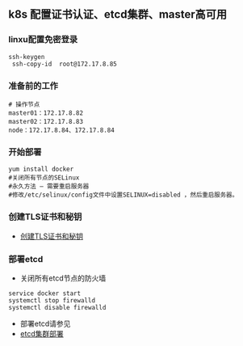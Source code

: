 ## k8s 配置证书认证、etcd集群、master高可用

### linxu配置免密登录

```shell
ssh-keygen
 ssh-copy-id  root@172.17.8.85
```

### 准备前的工作

```shell
# 操作节点
master01：172.17.8.82 
master02：172.17.8.83
node：172.17.8.84、172.17.8.84
```
### 开始部署
```shell
yum install docker
#关闭所有节点的SELinux
#永久方法 – 需要重启服务器
#修改/etc/selinux/config文件中设置SELINUX=disabled ，然后重启服务器。
```
### 创建TLS证书和秘钥

- [创建TLS证书和秘钥](https://jimmysong.io/kubernetes-handbook/practice/create-tls-and-secret-key.html)

### 部署etcd

- 关闭所有etcd节点的防火墙
```shell
service docker start
systemctl stop firewalld
systemctl disable firewalld
```
- 部署etcd请参见
- [etcd集群部署](https://jimmysong.io/kubernetes-handbook/practice/etcd-cluster-installation.html)

